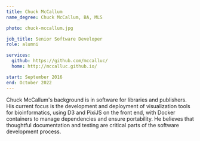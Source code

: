 ```yaml
---
title: Chuck McCallum
name_degree: Chuck McCallum, BA, MLS

photo: chuck-mccallum.jpg

job_title: Senior Software Developer
role: alumni

services:
  github: https://github.com/mccalluc/
  home: http://mccalluc.github.io/

start: September 2016
end: October 2022
---
```

Chuck McCallum's background is in software for libraries and publishers. His current focus is the development and deployment of visualization tools for bioinformatics, using D3 and PixiJS on the front end, with Docker containers to manage dependencies and ensure portability. He believes that thoughtful documentation and testing are critical parts of the software development process.
